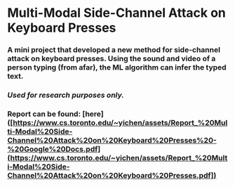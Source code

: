 # Multi-Modal Side-Channel Attack on Keyboard Presses
### A mini project that developed a new method for side-channel attack on keyboard presses. Using the sound and video of a person typing (from afar), the ML algorithm can infer the typed text.
### *Used for research purposes only.*
###  Report can be found: [here]([https://www.cs.toronto.edu/~yichen/assets/Report_%20Multi-Modal%20Side-Channel%20Attack%20on%20Keyboard%20Presses%20-%20Google%20Docs.pdf](https://www.cs.toronto.edu/~yichen/assets/Report_%20Multi-Modal%20Side-Channel%20Attack%20on%20Keyboard%20Presses.pdf])
